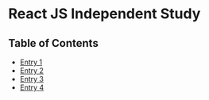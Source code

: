 # React JS Independent Study
## Table of Contents
* [Entry 1](01-entry.md)
* [Entry 2](02-entry.md)
* [Entry 3](03-entry.md)
* [Entry 4](04-entry.md)